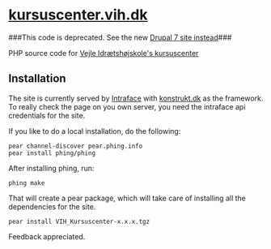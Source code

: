[kursuscenter.vih.dk](http://kursuscenter.vih.dk/)
==

###This code is deprecated. See the new [Drupal 7 site instead](http://github.com/vih/kursuscenter.vih.dk-deploy)###

PHP source code for [Vejle Idrætshøjskole's kursuscenter](http://kursuscenter.vih.dk)

Installation
--

The site is currently served by [Intraface](http://intraface.dk) with [konstrukt.dk](http://konstrukt.dk) as the framework. To really check the page on you own server, you need the intraface api credentials for the site.

If you like to do a local installation, do the following:

    pear channel-discover pear.phing.info
    pear install phing/phing
    
After installing phing, run:

    phing make
    
That will create a pear package, which will take care of installing all the dependencies for the site.

    pear install VIH_Kursuscenter-x.x.x.tgz
    
Feedback appreciated.